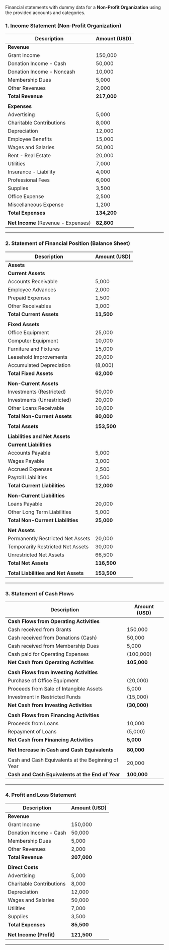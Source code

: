 Financial statements with dummy data for a **Non-Profit Organization** using the provided accounts and categories.

### 1. **Income Statement (Non-Profit Organization)**

| **Description**                         | **Amount (USD)**  |
|-----------------------------------------|-------------------|
| **Revenue**                             |                   |
| Grant Income                            | 150,000           |
| Donation Income - Cash                  | 50,000            |
| Donation Income - Noncash               | 10,000            |
| Membership Dues                         | 5,000             |
| Other Revenues                          | 2,000             |
| **Total Revenue**                       | **217,000**       |
|                                         |                   |
| **Expenses**                            |                   |
| Advertising                             | 5,000             |
| Charitable Contributions                | 8,000             |
| Depreciation                            | 12,000            |
| Employee Benefits                       | 15,000            |
| Wages and Salaries                      | 50,000            |
| Rent - Real Estate                      | 20,000            |
| Utilities                               | 7,000             |
| Insurance - Liability                   | 4,000             |
| Professional Fees                       | 6,000             |
| Supplies                                | 3,500             |
| Office Expense                          | 2,500             |
| Miscellaneous Expense                   | 1,200             |
| **Total Expenses**                      | **134,200**       |
|                                         |                   |
| **Net Income** (Revenue - Expenses)     | **82,800**        |

---

### 2. **Statement of Financial Position (Balance Sheet)**

| **Description**                           | **Amount (USD)**  |
|-------------------------------------------|-------------------|
| **Assets**                                |                   |
| **Current Assets**                        |                   |
| Accounts Receivable                       | 5,000             |
| Employee Advances                         | 2,000             |
| Prepaid Expenses                          | 1,500             |
| Other Receivables                         | 3,000             |
| **Total Current Assets**                  | **11,500**        |
|                                           |                   |
| **Fixed Assets**                          |                   |
| Office Equipment                          | 25,000            |
| Computer Equipment                        | 10,000            |
| Furniture and Fixtures                    | 15,000            |
| Leasehold Improvements                    | 20,000            |
| Accumulated Depreciation                  | (8,000)           |
| **Total Fixed Assets**                    | **62,000**        |
|                                           |                   |
| **Non-Current Assets**                    |                   |
| Investments (Restricted)                  | 50,000            |
| Investments (Unrestricted)                | 20,000            |
| Other Loans Receivable                    | 10,000            |
| **Total Non-Current Assets**              | **80,000**        |
|                                           |                   |
| **Total Assets**                          | **153,500**       |
|                                           |                   |
| **Liabilities and Net Assets**            |                   |
| **Current Liabilities**                   |                   |
| Accounts Payable                          | 5,000             |
| Wages Payable                             | 3,000             |
| Accrued Expenses                          | 2,500             |
| Payroll Liabilities                       | 1,500             |
| **Total Current Liabilities**             | **12,000**        |
|                                           |                   |
| **Non-Current Liabilities**               |                   |
| Loans Payable                             | 20,000            |
| Other Long Term Liabilities               | 5,000             |
| **Total Non-Current Liabilities**         | **25,000**        |
|                                           |                   |
| **Net Assets**                            |                   |
| Permanently Restricted Net Assets         | 20,000            |
| Temporarily Restricted Net Assets         | 30,000            |
| Unrestricted Net Assets                   | 66,500            |
| **Total Net Assets**                      | **116,500**       |
|                                           |                   |
| **Total Liabilities and Net Assets**      | **153,500**       |

---

### 3. **Statement of Cash Flows**

| **Description**                                     | **Amount (USD)**  |
|-----------------------------------------------------|-------------------|
| **Cash Flows from Operating Activities**            |                   |
| Cash received from Grants                           | 150,000           |
| Cash received from Donations (Cash)                 | 50,000            |
| Cash received from Membership Dues                  | 5,000             |
| Cash paid for Operating Expenses                    | (100,000)         |
| **Net Cash from Operating Activities**              | **105,000**       |
|                                                     |                   |
| **Cash Flows from Investing Activities**            |                   |
| Purchase of Office Equipment                        | (20,000)          |
| Proceeds from Sale of Intangible Assets             | 5,000             |
| Investment in Restricted Funds                      | (15,000)          |
| **Net Cash from Investing Activities**              | **(30,000)**      |
|                                                     |                   |
| **Cash Flows from Financing Activities**            |                   |
| Proceeds from Loans                                 | 10,000            |
| Repayment of Loans                                  | (5,000)           |
| **Net Cash from Financing Activities**              | **5,000**         |
|                                                     |                   |
| **Net Increase in Cash and Cash Equivalents**       | **80,000**        |
|                                                     |                   |
| Cash and Cash Equivalents at the Beginning of Year  | 20,000            |
| **Cash and Cash Equivalents at the End of Year**    | **100,000**       |

---

### 4. **Profit and Loss Statement**

| **Description**                             | **Amount (USD)**  |
|---------------------------------------------|-------------------|
| **Revenue**                                 |                   |
| Grant Income                                | 150,000           |
| Donation Income - Cash                      | 50,000            |
| Membership Dues                             | 5,000             |
| Other Revenues                              | 2,000             |
| **Total Revenue**                           | **207,000**       |
|                                             |                   |
| **Direct Costs**                            |                   |
| Advertising                                 | 5,000             |
| Charitable Contributions                    | 8,000             |
| Depreciation                                | 12,000            |
| Wages and Salaries                          | 50,000            |
| Utilities                                   | 7,000             |
| Supplies                                    | 3,500             |
| **Total Expenses**                          | **85,500**        |
|                                             |                   |
| **Net Income (Profit)**                     | **121,500**       |

---


